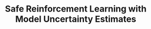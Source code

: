 ---
title: "Safe Reinforcement Learning with Model Uncertainty Estimates"
authors: "Bj\"{o}rn L\"{u}tjens, Michael Everett, Jonathan P. How"
venue: "Machine Learning in Robot Motion Planning Workshop at the IEEE/RSJ International Conference on Intelligent Robots and Systems (IROS)"
year: "2018"
status: "published"
arxiv: "https://arxiv.org/abs/1810.08700"
official_link: ""
doi: ""
volume: "N/A"
number: "N/A"
pages: "N/A"
publisher: ""
month: "10"
address: "Madrid, Spain"
type: "workshop"
school: "N/A"
awards: "Oral Presentation"
notes: ""
image: ""
collection: publications
permalink: /publication/2018-10-Lutjens18_IROS_WS.html
---